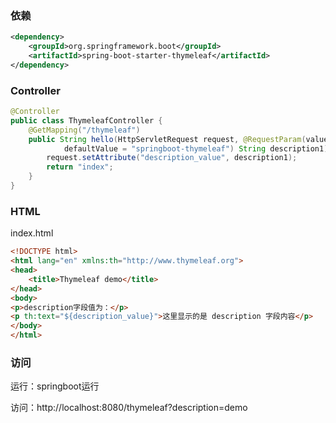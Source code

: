 ### 依赖

```xml
<dependency>
    <groupId>org.springframework.boot</groupId>
    <artifactId>spring-boot-starter-thymeleaf</artifactId>
</dependency>
```

### Controller

```java
@Controller
public class ThymeleafController {
    @GetMapping("/thymeleaf")
    public String hello(HttpServletRequest request, @RequestParam(value = "description", required = false,
            defaultValue = "springboot-thymeleaf") String description1){
        request.setAttribute("description_value", description1);
        return "index";
    }
}
```

### HTML

index.html

```html
<!DOCTYPE html>
<html lang="en" xmlns:th="http://www.thymeleaf.org">
<head>
    <title>Thymeleaf demo</title>
</head>
<body>
<p>description字段值为：</p>
<p th:text="${description_value}">这里显示的是 description 字段内容</p>
</body>
</html>
```

### 访问

运行：springboot运行

访问：http://localhost:8080/thymeleaf?description=demo